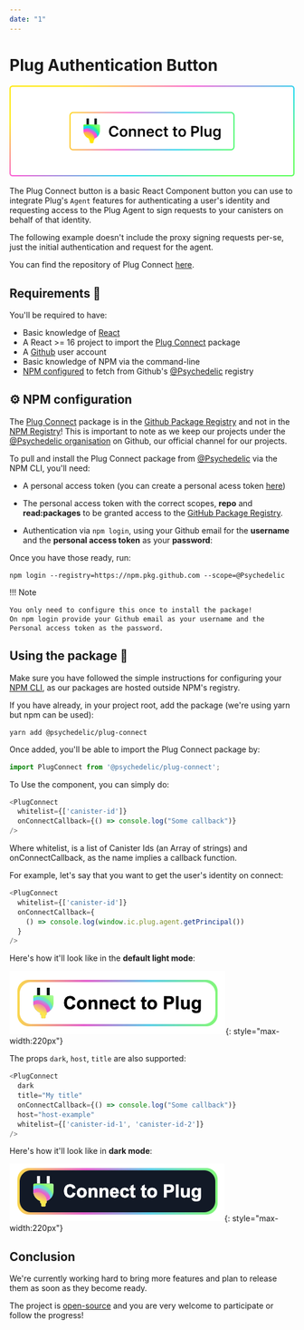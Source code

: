 ```yaml
---
date: "1"
---
```

# Plug Authentication Button

![](imgs/button.png)

The Plug Connect button is a basic React Component button you can use to integrate Plug's `Agent` features for authenticating a user's identity and requesting access to the Plug Agent to sign requests to your canisters on behalf of that identity.

The following example doesn't include the proxy signing requests per-se, just the initial authentication and request for the agent.

You can find the repository of Plug Connect [here](https://github.com/Psychedelic/plug-connect).

## Requirements 🤔

You'll be required to have:

- Basic knowledge of [React](https://reactjs.org/)
- A React >= 16 project to import the [Plug Connect](https://github.com/Psychedelic/plug-connect/packages/919824) package
- A [Github](https://github.com) user account
- Basic knowledge of NPM via the command-line
- [NPM configured](#npm-configuration) to fetch from Github's [@Psychedelic](https://github.com/orgs/Psychedelic/packages) registry


## ⚙️ NPM configuration

The [Plug Connect](https://github.com/Psychedelic/plug-connect/packages/919824) package is in the [Github Package Registry](https://docs.github.com/en/packages/working-with-a-github-packages-registry/working-with-the-npm-registry) and not in the [NPM Registry](https://www.npmjs.com/)! This is important to note as we keep our projects under the [@Psychedelic organisation](https://github.com/psychedelic) on Github, our official channel for our projects.

To pull and install the Plug Connect package from [@Psychedelic](https://github.com/psychedelic) via the NPM CLI, you'll need:

- A personal access token (you can create a personal acess token [here]((https://github.com/settings/tokens)))
- The personal access token with the correct scopes, **repo** and **read:packages** to be granted access to the [GitHub Package Registry](https://docs.github.com/en/packages/working-with-a-github-packages-registry/working-with-the-npm-registry#authenticating-to-github-packages).

- Authentication via `npm login`, using your Github email for the **username** and the **personal access token** as your **password**:

Once you have those ready, run:

```
npm login --registry=https://npm.pkg.github.com --scope=@Psychedelic
```

!!! Note
    
    You only need to configure this once to install the package!
    On npm login provide your Github email as your username and the Personal access token as the password.

## Using the package 🎁

Make sure you have followed the simple instructions for configuring your [NPM CLI](#npm-configuration), as our packages are hosted outside NPM's registry.

If you have already, in your project root, add the package (we're using yarn but npm can be used):

```
yarn add @psychedelic/plug-connect
```

Once added, you'll be able to import the Plug Connect package by:

```js
import PlugConnect from '@psychedelic/plug-connect';
```

To Use the component, you can simply do:

```js
<PlugConnect
  whitelist={['canister-id']}
  onConnectCallback={() => console.log("Some callback")}
/>
```

Where whitelist, is a list of Canister Ids (an Array of strings) and onConnectCallback, as the name implies a callback function.

For example, let's say that you want to get the user's identity on connect:

```js
<PlugConnect
  whitelist={['canister-id']}
  onConnectCallback={
    () => console.log(window.ic.plug.agent.getPrincipal())
  }
/>
```

Here's how it'll look like in the **default light mode**:

![](imgs/plug-connect-light.png){: style="max-width:220px"}

The props `dark`, `host`, `title` are also supported:

```js
<PlugConnect
  dark
  title="My title"
  onConnectCallback={() => console.log("Some callback")}
  host="host-example"
  whitelist={['canister-id-1', 'canister-id-2']}
/>
```

Here's how it'll look like in **dark mode**:

![](imgs/plug-connect-dark.png){: style="max-width:220px"}

## Conclusion

We're currently working hard to bring more features and plan to release them as soon as they become ready.

The project is [open-source](https://github.com/Psychedelic/plug-connect) and you are very welcome to participate or follow the progress!